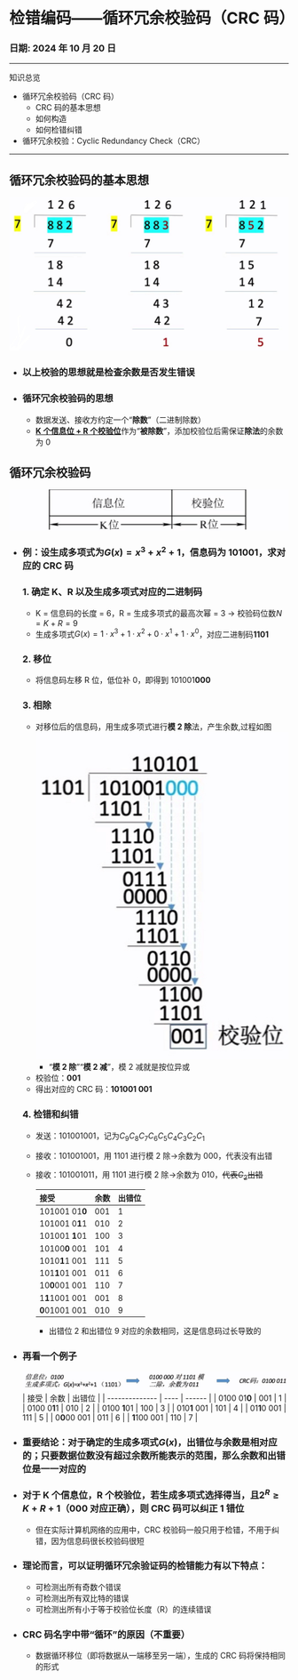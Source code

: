 # 检错编码——循环冗余校验码（CRC 码）

### **日期**: 2024 年 10 月 20 日

---

知识总览

- 循环冗余校验码（CRC 码）
  - CRC 码的基本思想
  - 如何构造
  - 如何检错纠错
- 循环冗余校验：Cyclic Redundancy Check（CRC）

---

## **循环冗余校验码的基本思想**

![Figure1](<../images/3.3_1(2)figure1.jpg> "循环冗余校验码基本思想")

- ### **以上校验的思想就是检查余数是否发生错误**
- ### **循环冗余校验码的思想**
  - 数据发送、接收方约定一个“**除数**”（二进制除数）
  - <u>**K 个信息位 + R 个校验位**</u>作为“**被除数**”，添加校验位后需保证**除法**的余数为 0

## **循环冗余校验码**

![Figure3](<../images/3.3_1(2)figure2.jpg> "循环冗余校验码")

- ### **例**：设生成多项式为$G(x) = x^3 +x^2 + 1$，信息码为 101001，求对应的 CRC 码

  ### 1. 确定 K、R 以及生成多项式对应的二进制码

  - K = 信息码的长度 = 6，R = 生成多项式的最高次幂 = 3 $\to$ 校验码位数$N = K + R = 9$
  - 生成多项式$G(x) = 1 \cdot x^3 + 1 \cdot x^2 + 0 \cdot x^1 + 1 \cdot x^0$，对应二进制码**1101**

  ### 2. **移位**

  - 将信息码左移 R 位，低位补 0，即得到 101001**000**

  ### 3. **相除**

  - 对移位后的信息码，用生成多项式进行**模 2 除**法，产生余数,过程如图
    ![Figure3](<../images/3.3_1(2)figure3.jpg> "循环冗余校验码")
    - “**模 2 除**”“**模 2 减**”，模 2 减就是按位异或
  - 校验位：**001**
  - 得出对应的 CRC 码：**101001 001**

  ### 4. **检错和纠错**

  - 发送：$101001001$，记为$C_9C_8C_7C_6C_5C_4C_3C_2C_1$
  - 接收：$101001001$，用 $1101$ 进行模 2 除$\to$余数为 $000$，代表没有出错
  - 接收：$101001011$，用 $1101$ 进行模 2 除$\to$余数为 $010$，<del>代表$C_2$出错</del>

    | 接受           | 余数 | 出错位 |
    | -------------- | ---- | ------ |
    | 101001 01**0** | 001  | 1      |
    | 101001 0**1**1 | 010  | 2      |
    | 101001 **1**01 | 100  | 3      |
    | 10100**0** 001 | 101  | 4      |
    | 1010**1**1 001 | 111  | 5      |
    | 101**1**01 001 | 011  | 6      |
    | 10**0**001 001 | 110  | 7      |
    | 1**1**1001 001 | 001  | 8      |
    | **0**01001 001 | 010  | 9      |

    - 出错位 2 和出错位 9 对应的余数相同，这是信息码过长导致的

- ### **再看一个例子**

  ![Figure4](<../images/3.3_1(2)figure4.jpg> "较短的信息码")
  | 接受 | 余数 | 出错位 |
  | -------------- | ---- | ------ |
  | 0100 01**0** | 001 | 1 |
  | 0100 0**1**1 | 010 | 2 |
  | 0100 **1**01 | 100 | 3 |
  | 010**1** 001 | 101 | 4 |
  | 01**1**0 001 | 111 | 5 |
  | 0**0**00 001 | 011 | 6 |
  | **1**100 001 | 110 | 7 |

- ### **重要结论**：对于确定的生成多项式$G(x)$，出错位与余数是相对应的；只要数据位数没有超过余数所能表示的范围，那么余数和出错位是**一一对应的**
- ### 对于 K 个信息位，R 个校验位，若生成多项式选择得当，且$2^R \geq K + R + 1$（000 对应正确），则 CRC 码**可以纠正 1 错位**
  - 但在实际计算机网络的应用中，CRC 校验码一般只用于检错，不用于纠错，因为信息码很长校验码很短
- ### **理论而言**，可以证明循环冗余验证码的检错能力有以下特点：
  - 可检测出所有奇数个错误
  - 可检测出所有双比特的错误
  - 可检测出所有小于等于校验位长度（R）的连续错误
- ### **CRC 码名字中带“循环”的原因**（不重要）
  - 数据循环移位（即将数据从一端移至另一端），生成的 CRC 码将保持相同的形式
